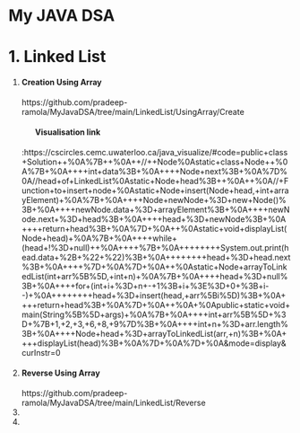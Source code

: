 <h1>My JAVA DSA </h1>

<h1>1. Linked List</h1>
<ol>
<li><h4>Creation Using Array</h4></li>https://github.com/pradeep-ramola/MyJavaDSA/tree/main/LinkedList/UsingArray/Create
 <ol><h4> Visualisation link</h4> </ol>:https://cscircles.cemc.uwaterloo.ca/java_visualize/#code=public+class+Solution++%0A%7B++%0A++//++Node%0Astatic+class+Node++%0A%7B+%0A++++int+data%3B+%0A++++Node+next%3B+%0A%7D%0A//head+of+LinkedList%0Astatic+Node+head%3B++%0A++%0A//+Function+to+insert+node+%0Astatic+Node+insert(Node+head,+int+arrayElement)+%0A%7B+%0A++++Node+newNode+%3D+new+Node()%3B+%0A++++newNode.data+%3D+arrayElement%3B+%0A++++newNode.next+%3D+head%3B+%0A++++head+%3D+newNode%3B+%0A++++return+head%3B+%0A%7D+%0A++%0Astatic+void+displayList(Node+head)+%0A%7B+%0A++++while+(head+!%3D+null)++%0A++++%7B+%0A++++++++System.out.print(head.data+%2B+%22+%22)%3B+%0A++++++++head+%3D+head.next%3B+%0A++++%7D+%0A%7D+%0A++%0Astatic+Node+arrayToLinkedList(int+arr%5B%5D,+int+n)+%0A%7B+%0A++++head+%3D+null%3B+%0A++++for+(int+i+%3D+n+-+1%3B+i+%3E%3D+0+%3B+i--)+%0A++++++++head+%3D+insert(head,+arr%5Bi%5D)%3B+%0A++++return+head%3B+%0A%7D+%0A++%0A+%0Apublic+static+void+main(String%5B%5D+args)+%0A%7B+%0A++++int+arr%5B%5D+%3D+%7B+1,+2,+3,+6,+8,+9%7D%3B+%0A++++int+n+%3D+arr.length%3B+%0A++++Node+head+%3D+arrayToLinkedList(arr,+n)%3B+%0A++++displayList(head)%3B+%0A%7D+%0A%7D+%0A&mode=display&curInstr=0
<li><h4>Reverse Using Array</h4> </li>https://github.com/pradeep-ramola/MyJavaDSA/tree/main/LinkedList/Reverse
<li></li>
<li></li>
</ol>
 
